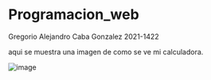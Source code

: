 # Programacion_web
Gregorio Alejandro Caba Gonzalez
2021-1422

aqui se muestra una imagen de como se ve mi calculadora.


![image](https://user-images.githubusercontent.com/100645620/172220785-7bfd9ebe-825c-450a-855f-291f78e5d1ec.png)

